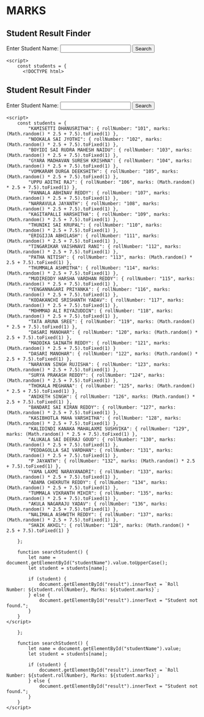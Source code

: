 # MARKS
<!DOCTYPE html>
<html lang="en">
<head>
    <meta charset="UTF-8">
    <meta name="viewport" content="width=device-width, initial-scale=1.0">
    <title>Student Search</title>
</head>
<body>
    <h2>Student Result Finder</h2>
    <label for="studentName">Enter Student Name:</label>
    <input type="text" id="studentName">
    <button onclick="searchStudent()">Search</button>
    <p id="result"></p>
    
    <script>
        const students = {
          <!DOCTYPE html>
<html lang="en">
<head>
    <meta charset="UTF-8">
    <meta name="viewport" content="width=device-width, initial-scale=1.0">
    <title>Student Result Finder</title>
</head>
<body>
    <h2>Student Result Finder</h2>
    <label for="studentName">Enter Student Name:</label>
    <input type="text" id="studentName">
    <button onclick="searchStudent()">Search</button>
    <p id="result"></p>
    
    <script>
        const students = {
            "KAMISETTI DHANUSRITHA": { rollNumber: "101", marks: (Math.random() * 2.5 + 7.5).toFixed(1) },
            "NOOKALA SAI JYOTHI": { rollNumber: "102", marks: (Math.random() * 2.5 + 7.5).toFixed(1) },
            "BOYIDI SAI RUDRA MAHESH NAIDU": { rollNumber: "103", marks: (Math.random() * 2.5 + 7.5).toFixed(1) },
            "GYARA MADHAVAN SURESH KRISHNA": { rollNumber: "104", marks: (Math.random() * 2.5 + 7.5).toFixed(1) },
            "VOMKARAM DURGA DEEKSHITH": { rollNumber: "105", marks: (Math.random() * 2.5 + 7.5).toFixed(1) },
            "UPPU ADITHI RAJ": { rollNumber: "106", marks: (Math.random() * 2.5 + 7.5).toFixed(1) },
            "PANNALA ABHINAV REDDY": { rollNumber: "107", marks: (Math.random() * 2.5 + 7.5).toFixed(1) },
            "NARRAVULA JAYANTH": { rollNumber: "108", marks: (Math.random() * 2.5 + 7.5).toFixed(1) },
            "KAGITAPALLI HARSHITHA": { rollNumber: "109", marks: (Math.random() * 2.5 + 7.5).toFixed(1) },
            "THUNIKI SAI KRUPAL": { rollNumber: "110", marks: (Math.random() * 2.5 + 7.5).toFixed(1) },
            "ERIGIJJA ABHILASH": { rollNumber: "111", marks: (Math.random() * 2.5 + 7.5).toFixed(1) },
            "TINGARIKAR VAISHNAVI RANI": { rollNumber: "112", marks: (Math.random() * 2.5 + 7.5).toFixed(1) },
            "PATHA NITISH": { rollNumber: "113", marks: (Math.random() * 2.5 + 7.5).toFixed(1) },
            "THUMMALA ASHMITHA": { rollNumber: "114", marks: (Math.random() * 2.5 + 7.5).toFixed(1) },
            "MUDIREDDY HARSHA VARDHAN REDDY": { rollNumber: "115", marks: (Math.random() * 2.5 + 7.5).toFixed(1) },
            "YENGANNAGARI PRIYANKA": { rollNumber: "116", marks: (Math.random() * 2.5 + 7.5).toFixed(1) },
            "KODAKANCHI SRISHANTH YADAV": { rollNumber: "117", marks: (Math.random() * 2.5 + 7.5).toFixed(1) },
            "MOHMMAD ALI RIYAZUDDIN": { rollNumber: "118", marks: (Math.random() * 2.5 + 7.5).toFixed(1) },
            "TATA ARUNA SREE": { rollNumber: "119", marks: (Math.random() * 2.5 + 7.5).toFixed(1) },
            "DASARI MANOHAR": { rollNumber: "120", marks: (Math.random() * 2.5 + 7.5).toFixed(1) },
            "MADDIKA SAINATH REDDY": { rollNumber: "121", marks: (Math.random() * 2.5 + 7.5).toFixed(1) }
            "DASARI MANOHAR": { rollNumber: "122", marks: (Math.random() * 2.5 + 7.5).toFixed(1) },
            "NARAYAN SINGH RUJISHA": { rollNumber: "123", marks: (Math.random() * 2.5 + 7.5).toFixed(1) },
            "SURYA PRAKASH REDDY": { rollNumber: "124", marks: (Math.random() * 2.5 + 7.5).toFixed(1) },
            "THOKALA MEGHANA": { rollNumber: "125", marks: (Math.random() * 2.5 + 7.5).toFixed(1) },
            "ANIKETH SINGH": { rollNumber: "126", marks: (Math.random() * 2.5 + 7.5).toFixed(1) },
            "BANDARI SAI KIRAN REDDY": { rollNumber: "127", marks: (Math.random() * 2.5 + 7.5).toFixed(1) },
            "KASIBHOTLA MAHA VARSHITHA": { rollNumber: "128", marks: (Math.random() * 2.5 + 7.5).toFixed(1) },
            "KALIDINDI KANAKA MAHALAXMI SUSHVIKA": { rollNumber: "129", marks: (Math.random() * 2.5 + 7.5).toFixed(1) },
            "ALUKALA SAI DEERAJ GOUD": { rollNumber: "130", marks: (Math.random() * 2.5 + 7.5).toFixed(1) },
            "PEDDAGOLLA SAI VARDHAN": { rollNumber: "131", marks: (Math.random() * 2.5 + 7.5).toFixed(1) },
            "P JAYANTH": { rollNumber: "132", marks: (Math.random() * 2.5 + 7.5).toFixed(1) },
            "YAMA LAXMI NARAYANADRI": { rollNumber: "133", marks: (Math.random() * 2.5 + 7.5).toFixed(1) },
            "ADAMA CHEKRUTH REDDY": { rollNumber: "134", marks: (Math.random() * 2.5 + 7.5).toFixed(1) },
            "TUMMALA VIKRANTH MIHIR": { rollNumber: "135", marks: (Math.random() * 2.5 + 7.5).toFixed(1) },
            "AKULA NAGARAJU YADAV": { rollNumber: "136", marks: (Math.random() * 2.5 + 7.5).toFixed(1) },
            "NALIMALA ASHWITH REDDY": { rollNumber: "137", marks: (Math.random() * 2.5 + 7.5).toFixed(1) },
            "SHAIK AKHIL": { rollNumber: "128", marks: (Math.random() * 2.5 + 7.5).toFixed(1) }

        };

        function searchStudent() {
            let name = document.getElementById("studentName").value.toUpperCase();
            let student = students[name];
            
            if (student) {
                document.getElementById("result").innerText = `Roll Number: ${student.rollNumber}, Marks: ${student.marks}`;
            } else {
                document.getElementById("result").innerText = "Student not found.";
            }
        }
    </script>
</body>
</html>

        };

        function searchStudent() {
            let name = document.getElementById("studentName").value;
            let student = students[name];
            
            if (student) {
                document.getElementById("result").innerText = `Roll Number: ${student.rollNumber}, Marks: ${student.marks}`;
            } else {
                document.getElementById("result").innerText = "Student not found.";
            }
        }
    </script>
</body>
</html>
